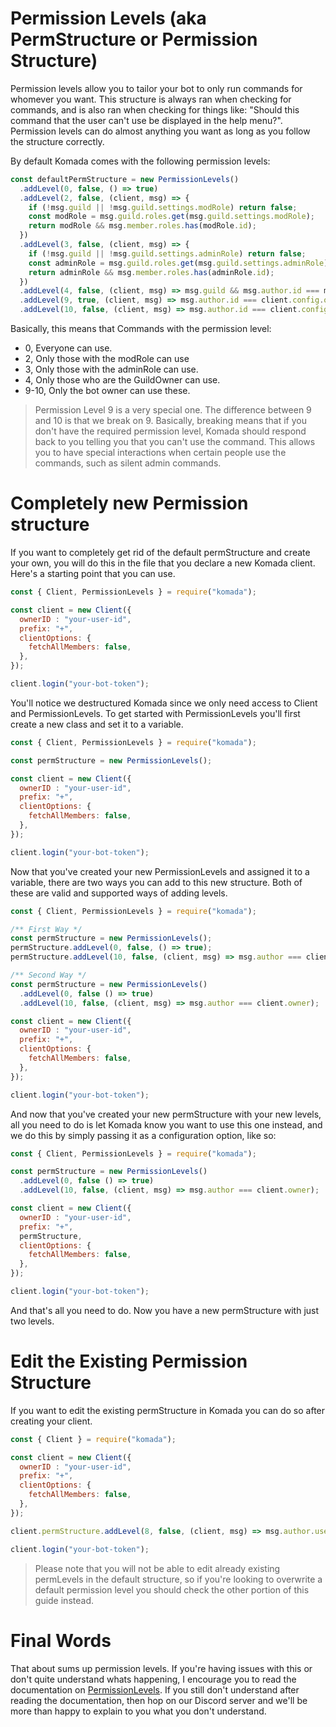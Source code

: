 # Permission Levels (aka PermStructure or Permission Structure)

Permission levels allow you to tailor your bot to only run commands for whomever you want. This structure is always ran when checking for commands, and is also ran when checking for things like: "Should this command that the user can't use be displayed
in the help menu?". Permission levels can do almost anything you want as long as you follow the structure correctly.

By default Komada comes with the following permission levels:

```js
const defaultPermStructure = new PermissionLevels()
  .addLevel(0, false, () => true)
  .addLevel(2, false, (client, msg) => {
    if (!msg.guild || !msg.guild.settings.modRole) return false;
    const modRole = msg.guild.roles.get(msg.guild.settings.modRole);
    return modRole && msg.member.roles.has(modRole.id);
  })
  .addLevel(3, false, (client, msg) => {
    if (!msg.guild || !msg.guild.settings.adminRole) return false;
    const adminRole = msg.guild.roles.get(msg.guild.settings.adminRole);
    return adminRole && msg.member.roles.has(adminRole.id);
  })
  .addLevel(4, false, (client, msg) => msg.guild && msg.author.id === msg.guild.owner.id)
  .addLevel(9, true, (client, msg) => msg.author.id === client.config.ownerID)
  .addLevel(10, false, (client, msg) => msg.author.id === client.config.ownerID);
  ```

  Basically, this means that Commands with the permission level:
  - 0, Everyone can use.
  - 2, Only those with the modRole can use
  - 3, Only those with the adminRole can use.
  - 4, Only those who are the GuildOwner can use.
  - 9-10, Only the bot owner can use these.

  > Permission Level 9 is a very special one. The difference between 9 and 10 is that we break on 9. Basically, breaking means that if you don't have the required permission level, Komada should respond back to you telling you that you can't use the command.
  > This allows you to have special interactions when certain people use the commands, such as silent admin commands.

# Completely new Permission structure
If you want to completely get rid of the default permStructure and create your own, you will do this in the file that you declare a new Komada client. Here's a starting point that you can use.
```js
const { Client, PermissionLevels } = require("komada");

const client = new Client({
  ownerID : "your-user-id",
  prefix: "+",
  clientOptions: {
    fetchAllMembers: false,
  },
});

client.login("your-bot-token");
```

You'll notice we destructured Komada since we only need access to Client and PermissionLevels. To get started with PermissionLevels you'll first create a new class and set it to a variable.
```js
const { Client, PermissionLevels } = require("komada");

const permStructure = new PermissionLevels();

const client = new Client({
  ownerID : "your-user-id",
  prefix: "+",
  clientOptions: {
    fetchAllMembers: false,
  },
});

client.login("your-bot-token");
```

Now that you've created your new PermissionLevels and assigned it to a variable, there are two ways you can add to this new structure. Both of these are valid and supported ways of adding levels.

```js
const { Client, PermissionLevels } = require("komada");

/** First Way */
const permStructure = new PermissionLevels();
permStructure.addLevel(0, false, () => true);
permStructure.addLevel(10, false, (client, msg) => msg.author === client.owner);

/** Second Way */
const permStructure = new PermissionLevels()
  .addLevel(0, false () => true)
  .addLevel(10, false, (client, msg) => msg.author === client.owner);

const client = new Client({
  ownerID : "your-user-id",
  prefix: "+",
  clientOptions: {
    fetchAllMembers: false,
  },
});

client.login("your-bot-token");
```

And now that you've created your new permStructure with your new levels, all you need to do is let Komada know you want to use this one instead, and we do this by simply passing it as a configuration option, like so:
```js
const { Client, PermissionLevels } = require("komada");

const permStructure = new PermissionLevels()
  .addLevel(0, false () => true)
  .addLevel(10, false, (client, msg) => msg.author === client.owner);

const client = new Client({
  ownerID : "your-user-id",
  prefix: "+",
  permStructure,
  clientOptions: {
    fetchAllMembers: false,
  },
});

client.login("your-bot-token");
```

And that's all you need to do. Now you have a new permStructure with just two levels.

# Edit the Existing Permission Structure
If you want to edit the existing permStructure in Komada you can do so after creating your client.

```js
const { Client } = require("komada");

const client = new Client({
  ownerID : "your-user-id",
  prefix: "+",
  clientOptions: {
    fetchAllMembers: false,
  },
});

client.permStructure.addLevel(8, false, (client, msg) => msg.author.username === "Faith");

client.login("your-bot-token");
```

> Please note that you will not be able to edit already existing permLevels in the default structure, so if you're looking to overwrite a default permission level you should check the other portion of this guide instead.

# Final Words
That about sums up permission levels. If you're having issues with this or don't quite understand whats happening, I encourage you to read the documentation on [PermissionLevels](https://dirigeants.github.io/komada/PermissionLevels.html). If you still don't understand after reading the documentation, then hop on our Discord server and we'll be more than happy to explain to you what you don't understand.
